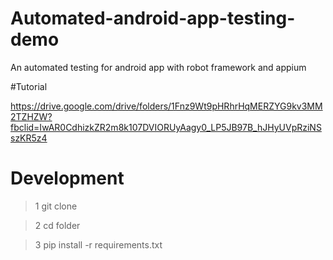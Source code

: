 # Automated-android-app-testing-demo

An automated testing for android app with robot framework and appium

#Tutorial

https://drive.google.com/drive/folders/1Fnz9Wt9pHRhrHqMERZYG9kv3MM2TZHZW?fbclid=IwAR0CdhizkZR2m8k107DVIORUyAagy0_LP5JB97B_hJHyUVpRziNSszKR5z4

# Development

> 1 git clone

> 2 cd folder

> 3 pip install -r requirements.txt
